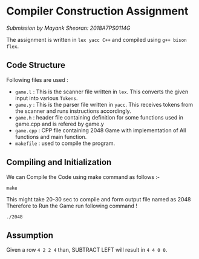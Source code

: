 # Compiler Construction Assignment
<i>Submission by Mayank Sheoran: 2018A7PS0114G</i>

The assignment is written in ```lex yacc C++``` and compiled using ```g++ bison flex```.



## Code Structure

Following files are used :
 
- <code>game.l</code> : This is the scanner file written in `lex`. This converts the given input into various `Tokens`.
- <code>game.y</code> : This is the parser file written in `yacc`. This receives tokens from the scanner and runs instructions accordingly.
- <code>game.h</code> : header file containing definition for some functions used in game.cpp and is refered by game.y 
- <code>game.cpp</code> : CPP file containing 2048 Game with implementation of All functions and main function.
- <code>makefile</code> : used to compile the program.

## Compiling and Initialization

We can Compile the Code using make command as follows :-

<code>make</code>

This might take 20-30 sec to compile and form output file named as 2048
Therefore to Run the Game run following command !

<code>./2048</code>



## Assumption
 
Given a row ` 4 2 2 4 ` than, SUBTRACT LEFT will result in ` 4 4 0 0 `.